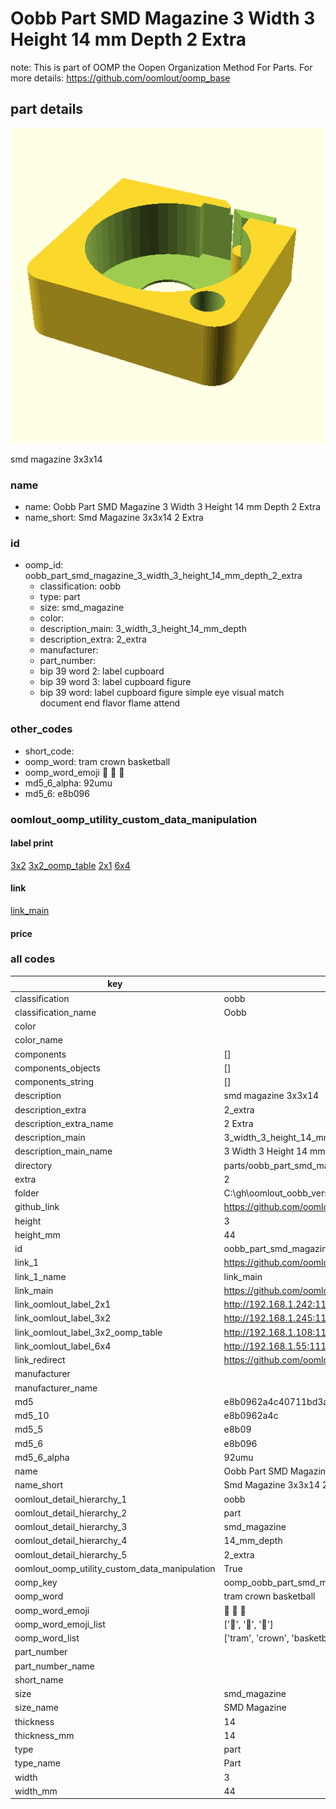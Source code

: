 # Oobb Part SMD Magazine 3 Width 3 Height 14 mm Depth 2 Extra  

note: This is part of OOMP the Oopen Organization Method For Parts. For more details: https://github.com/oomlout/oomp_base

##  part details
  

[![](3dpr.png)](3dpr.png)

smd magazine 3x3x14



### name
* name: Oobb Part SMD Magazine 3 Width 3 Height 14 mm Depth 2 Extra
* name_short: Smd Magazine 3x3x14 2 Extra
### id
* oomp_id: oobb_part_smd_magazine_3_width_3_height_14_mm_depth_2_extra
  * classification: oobb
  * type: part
  * size: smd_magazine
  * color: 
  * description_main: 3_width_3_height_14_mm_depth
  * description_extra: 2_extra
  * manufacturer: 
  * part_number: 
  * bip 39 word 2: label cupboard
  * bip 39 word 3: label cupboard figure
  * bip 39 word: label cupboard figure simple eye visual match document end flavor flame attend

### other_codes
* short_code: 
* oomp_word: tram crown basketball
* oomp_word_emoji :tram: :crown: :basketball:
* md5_6_alpha: 92umu
* md5_6: e8b096






### oomlout_oomp_utility_custom_data_manipulation
#### label print
[3x2](http://192.168.1.245:1112/?label=oomp%2092umu)
[3x2_oomp_table](http://192.168.1.108:1112/?label=oomp%2092umu)
[2x1](http://192.168.1.242:1112/?label=oomp%2092umu)
[6x4](http://192.168.1.55:1112/?label=oomp%2092umu)    

#### link

[link_main](https://github.com/oomlout/oomlout_oobb_version_4_generated_parts/tree/main/navigation_oomp/oobb/part/smd_magazine/3_width_3_height_14_mm_depth/2_extra/part)                              

#### price







### all codes 
| key | value |  
| --- | --- |  
| classification | oobb |  
| classification_name | Oobb |  
| color |  |  
| color_name |  |  
| components | [] |  
| components_objects | [] |  
| components_string | [] |  
| description | smd magazine 3x3x14 |  
| description_extra | 2_extra |  
| description_extra_name | 2 Extra |  
| description_main | 3_width_3_height_14_mm_depth |  
| description_main_name | 3 Width 3 Height 14 mm Depth |  
| directory | parts/oobb_part_smd_magazine_3_width_3_height_14_mm_depth_2_extra |  
| extra | 2 |  
| folder | C:\gh\oomlout_oobb_version_4_generated_parts\parts\oobb_part_smd_magazine_3_width_3_height_14_mm_depth_2_extra |  
| github_link | https://github.com/oomlout/oomlout_oomp_part_src/tree/main/parts/oobb_part_smd_magazine_3_width_3_height_14_mm_depth_2_extra |  
| height | 3 |  
| height_mm | 44 |  
| id | oobb_part_smd_magazine_3_width_3_height_14_mm_depth_2_extra |  
| link_1 | https://github.com/oomlout/oomlout_oobb_version_4_generated_parts/tree/main/navigation_oomp/oobb/part/smd_magazine/3_width_3_height_14_mm_depth/2_extra/part |  
| link_1_name | link_main |  
| link_main | https://github.com/oomlout/oomlout_oobb_version_4_generated_parts/tree/main/navigation_oomp/oobb/part/smd_magazine/3_width_3_height_14_mm_depth/2_extra/part |  
| link_oomlout_label_2x1 | http://192.168.1.242:1112/?label=oomp%2092umu |  
| link_oomlout_label_3x2 | http://192.168.1.245:1112/?label=oomp%2092umu |  
| link_oomlout_label_3x2_oomp_table | http://192.168.1.108:1112/?label=oomp%2092umu |  
| link_oomlout_label_6x4 | http://192.168.1.55:1112/?label=oomp%2092umu |  
| link_redirect | https://github.com/oomlout/oomlout_oobb_version_4_generated_parts/tree/main/parts/oobb_smd_magazine_03_03_14_nm_12_mm_tape_width_2_mm_tape_thickness_ex_2 |  
| manufacturer |  |  
| manufacturer_name |  |  
| md5 | e8b0962a4c40711bd3a89c90ac0d73e1 |  
| md5_10 | e8b0962a4c |  
| md5_5 | e8b09 |  
| md5_6 | e8b096 |  
| md5_6_alpha | 92umu |  
| name | Oobb Part SMD Magazine 3 Width 3 Height 14 mm Depth 2 Extra |  
| name_short | Smd Magazine 3x3x14 2 Extra |  
| oomlout_detail_hierarchy_1 | oobb |  
| oomlout_detail_hierarchy_2 | part |  
| oomlout_detail_hierarchy_3 | smd_magazine |  
| oomlout_detail_hierarchy_4 | 14_mm_depth |  
| oomlout_detail_hierarchy_5 | 2_extra |  
| oomlout_oomp_utility_custom_data_manipulation | True |  
| oomp_key | oomp_oobb_part_smd_magazine_3_width_3_height_14_mm_depth_2_extra |  
| oomp_word | tram crown basketball |  
| oomp_word_emoji | :tram: :crown: :basketball: |  
| oomp_word_emoji_list | [':tram:', ':crown:', ':basketball:'] |  
| oomp_word_list | ['tram', 'crown', 'basketball'] |  
| part_number |  |  
| part_number_name |  |  
| short_name |  |  
| size | smd_magazine |  
| size_name | SMD Magazine |  
| thickness | 14 |  
| thickness_mm | 14 |  
| type | part |  
| type_name | Part |  
| width | 3 |  
| width_mm | 44 |  
